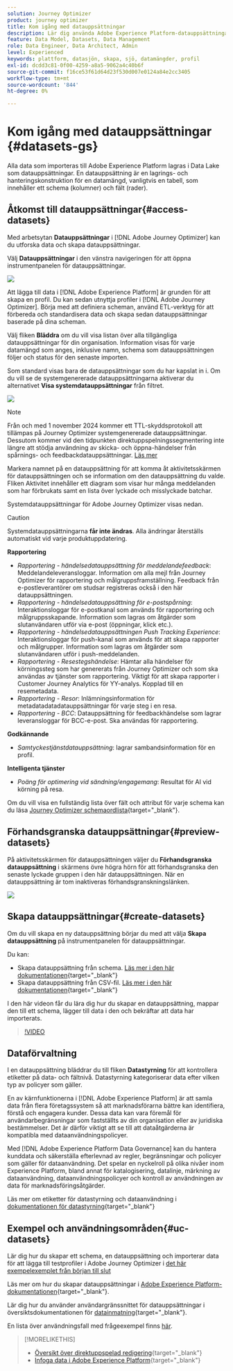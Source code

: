 ```yaml
---
solution: Journey Optimizer
product: journey optimizer
title: Kom igång med datauppsättningar
description: Lär dig använda Adobe Experience Platform-datauppsättningar i Adobe Journey Optimizer
feature: Data Model, Datasets, Data Management
role: Data Engineer, Data Architect, Admin
level: Experienced
keywords: plattform, datasjön, skapa, sjö, datamängder, profil
exl-id: dcdd3c81-0f00-4259-a8a5-9062a4c40b6f
source-git-commit: f16ce53f61d64d23f530d007e0124a84e2cc3405
workflow-type: tm+mt
source-wordcount: '844'
ht-degree: 0%

---
```


# Kom igång med datauppsättningar {#datasets-gs}

Alla data som importeras till Adobe Experience Platform lagras i Data Lake som datauppsättningar. En datauppsättning är en lagrings- och hanteringskonstruktion för en datamängd, vanligtvis en tabell, som innehåller ett schema (kolumner) och fält (rader).

## Åtkomst till datauppsättningar{#access-datasets}

Med arbetsytan **Datauppsättningar** i [!DNL Adobe Journey Optimizer] kan du utforska data och skapa datauppsättningar.

Välj **Datauppsättningar** i den vänstra navigeringen för att öppna instrumentpanelen för datauppsättningar.

![](assets/datasets-home.png)

Att lägga till data i [!DNL Adobe Experience Platform] är grunden för att skapa en profil. Du kan sedan utnyttja profiler i [!DNL Adobe Journey Optimizer]. Börja med att definiera scheman, använd ETL-verktyg för att förbereda och standardisera data och skapa sedan datauppsättningar baserade på dina scheman.

Välj fliken **Bläddra** om du vill visa listan över alla tillgängliga datauppsättningar för din organisation. Information visas för varje datamängd som anges, inklusive namn, schema som datauppsättningen följer och status för den senaste importen.

Som standard visas bara de datauppsättningar som du har kapslat in i. Om du vill se de systemgenererade datauppsättningarna aktiverar du alternativet **Visa systemdatauppsättningar** från filtret.

![](assets/ajo-system-datasets.png)

>[!NOTE]
>
>Från och med 1 november 2024 kommer ett TTL-skyddsprotokoll att tillämpas på Journey Optimizer systemgenererade datauppsättningar. Dessutom kommer vid den tidpunkten direktuppspelningssegmentering inte längre att stödja användning av skicka- och öppna-händelser från spårnings- och feedbackdatauppsättningar. [Läs mer](datasets-ttl.md)

Markera namnet på en datauppsättning för att komma åt aktivitetsskärmen för datauppsättningen och se information om den datauppsättning du valde. Fliken Aktivitet innehåller ett diagram som visar hur många meddelanden som har förbrukats samt en lista över lyckade och misslyckade batchar.

Systemdatauppsättningar för Adobe Journey Optimizer visas nedan.

>[!CAUTION]
>
> Systemdatauppsättningarna **får inte ändras**. Alla ändringar återställs automatiskt vid varje produktuppdatering.

**Rapportering**

* _Rapportering - händelsedatauppsättning för meddelandefeedback_: Meddelandeleveransloggar. Information om alla mejl från Journey Optimizer för rapportering och målgruppsframställning. Feedback från e-postleverantörer om studsar registreras också i den här datauppsättningen.
* _Rapportering - händelsedatauppsättning för e-postspårning_: Interaktionsloggar för e-postkanal som används för rapportering och målgruppsskapande. Information som lagras om åtgärder som slutanvändaren utför via e-post (öppningar, klick etc.).
* _Rapportering - händelsedatauppsättningen Push Tracking Experience_: Interaktionsloggar för push-kanal som används för att skapa rapporter och målgrupper. Information som lagras om åtgärder som slutanvändaren utför i push-meddelanden.
* _Rapportering - Resestegshändelse_: Hämtar alla händelser för körningssteg som har genererats från Journey Optimizer och som ska användas av tjänster som rapportering. Viktigt för att skapa rapporter i Customer Journey Analytics för YY-analys. Kopplad till en resemetadata.
* _Rapportering - Resor_: Inlämningsinformation för metadatadatadatauppsättningar för varje steg i en resa.
* _Rapportering - BCC_: Datauppsättning för feedbackhändelse som lagrar leveransloggar för BCC-e-post. Ska användas för rapportering.

**Godkännande**

* _Samtyckestjänstdatauppsättning_: lagrar sambandsinformation för en profil.

**Intelligenta tjänster**

* _Poäng för optimering vid sändning/engagemang_: Resultat för AI vid körning på resa.

Om du vill visa en fullständig lista över fält och attribut för varje schema kan du läsa [Journey Optimizer schemaordlista](https://experienceleague.adobe.com/tools/ajo-schemas/schema-dictionary.html){target="_blank"}.

## Förhandsgranska datauppsättningar{#preview-datasets}

På aktivitetsskärmen för datauppsättningen väljer du **Förhandsgranska datauppsättning** i skärmens övre högra hörn för att förhandsgranska den senaste lyckade gruppen i den här datauppsättningen. När en datauppsättning är tom inaktiveras förhandsgranskningslänken.

![](assets/dataset-preview.png)

## Skapa datauppsättningar{#create-datasets}

Om du vill skapa en ny datauppsättning börjar du med att välja **Skapa datauppsättning** på instrumentpanelen för datauppsättningar.

Du kan:

* Skapa datauppsättning från schema. [Läs mer i den här dokumentationen](https://experienceleague.adobe.com/docs/experience-platform/catalog/datasets/user-guide.html#schema){target="_blank"}
* Skapa datauppsättning från CSV-fil. [Läs mer i den här dokumentationen](https://experienceleague.adobe.com/docs/experience-platform/ingestion/tutorials/map-a-csv-file.html){target="_blank"}

I den här videon får du lära dig hur du skapar en datauppsättning, mappar den till ett schema, lägger till data i den och bekräftar att data har importerats.

>[!VIDEO](https://video.tv.adobe.com/v/334293?quality=12)

## Dataförvaltning

I en datauppsättning bläddrar du till fliken **Datastyrning** för att kontrollera etiketter på data- och fältnivå. Datastyrning kategoriserar data efter vilken typ av policyer som gäller.

En av kärnfunktionerna i [!DNL Adobe Experience Platform] är att samla data från flera företagssystem så att marknadsförarna bättre kan identifiera, förstå och engagera kunder. Dessa data kan vara föremål för användarbegränsningar som fastställts av din organisation eller av juridiska bestämmelser. Det är därför viktigt att se till att dataåtgärderna är kompatibla med dataanvändningspolicyer.

Med [!DNL Adobe Experience Platform Data Governance] kan du hantera kunddata och säkerställa efterlevnad av regler, begränsningar och policyer som gäller för dataanvändning. Det spelar en nyckelroll på olika nivåer inom Experience Platform, bland annat för katalogisering, datalinje, märkning av dataanvändning, dataanvändningspolicyer och kontroll av användningen av data för marknadsföringsåtgärder.

Läs mer om etiketter för datastyrning och dataanvändning i [dokumentationen för datastyrning](https://experienceleague.adobe.com/docs/experience-platform/data-governance/labels/user-guide.html){target="_blank"}

## Exempel och användningsområden{#uc-datasets}

Lär dig hur du skapar ett schema, en datauppsättning och importerar data för att lägga till testprofiler i Adobe Journey Optimizer i [det här exempelexemplet från början till slut](../audience/creating-test-profiles.md)

Läs mer om hur du skapar datauppsättningar i [Adobe Experience Platform-dokumentationen](https://experienceleague.adobe.com/docs/experience-platform/catalog/datasets/overview.html){target="_blank"}.

Lär dig hur du använder användargränssnittet för datauppsättningar i översiktsdokumentationen för [datainmatning](https://experienceleague.adobe.com/docs/experience-platform/ingestion/home.html){target="_blank"}.

En lista över användningsfall med frågeexempel finns [här](../data/datasets-query-examples.md).

>[!MORELIKETHIS]
>
>* [Översikt över direktuppspelad redigering](https://experienceleague.adobe.com/docs/experience-platform/ingestion/streaming/overview.html?lang=sv){target="_blank"}
>* [Infoga data i Adobe Experience Platform](https://experienceleague.adobe.com/docs/experience-platform/ingestion/tutorials/ingest-batch-data.html){target="_blank"}
